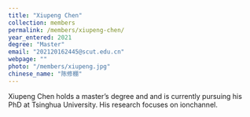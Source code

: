 ```yaml
---
title: "Xiupeng Chen"
collection: members
permalink: /members/xiupeng-chen/
year_entered: 2021
degree: "Master"
email: "202120162445@scut.edu.cn"
webpage: ""
photo: "/members/xiupeng.jpg"
chinese_name: "陈修棚"
---
```

Xiupeng Chen holds a master’s degree and and is currently pursuing his PhD at Tsinghua University. His research focuses on ionchannel.